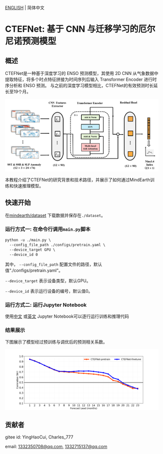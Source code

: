 [ENGLISH](README.md) | 简体中文

# CTEFNet: 基于 CNN 与迁移学习的厄尔尼诺预测模型

## 概述

CTEFNet是一种基于深度学习的 ENSO 预测模型，其使用 2D CNN 从气象数据中提取特征，将多个时点特征拼接为时间序列后输入 Transformer Encoder 进行时序分析和 ENSO 预测。
与之前的深度学习模型相比，CTEFNet的有效预测时长延长至19个月。

![ctefnet](images/CTEFNet.png)

本教程介绍了CTEFNet的研究背景和技术路径，并展示了如何通过MindEarth训练和快速推理模型。

## 快速开始

在[mindearth/dataset](https://download-mindspore.osinfra.cn/mindscience/mindearth/dataset/enso_dataset.zip) 下载数据并保存在`./dataset`。

### 运行方式一: 在命令行调用`main.py`脚本

```shell
python -u ./main.py \
  --config_file_path ./configs/pretrain.yaml \
  --device_target GPU \
  --device_id 0
```

其中，
`--config_file_path` 配置文件的路径，默认值"./configs/pretrain.yaml"。

`--device_target` 表示设备类型，默认GPU。

`--device_id` 表示运行设备的编号，默认值0。

### 运行方式二: 运行Jupyter Notebook

使用[中文](https://gitee.com/mindspore/mindscience/raw/master/MindEarth/applications/medium-range/ensoforecast/ctefnet_CN.ipynb) 或[英文](https://gitee.com/mindspore/mindscience/raw/master/MindEarth/applications/medium-range/ensoforecast/ctefnet.ipynb) Jupyter Notebook可以逐行运行训练和推理代码

### 结果展示

下图展示了模型经过预训练与调优后的预测相关系数。

![epoch100](images/Forecast_Correlation_Skill.png)

## 贡献者

gitee id: YingHaoCui, Charles_777

email: 1332350708@qq.com, 1332715137@qq.com